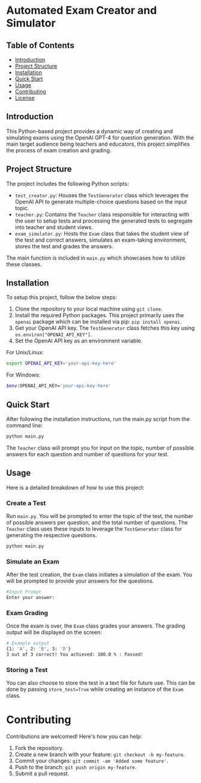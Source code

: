 # Automated Exam Creator and Simulator

## Table of Contents
- [Introduction](#introduction)
- [Project Structure](#project-structure)
- [Installation](#installation)
- [Quick Start](#quick-start)
- [Usage](#usage)
- [Contributing](#contributing)
- [License](#license)

## Introduction
This Python-based project provides a dynamic way of creating and simulating exams using the OpenAI GPT-4 for question generation. With the main target audience being teachers and educators, this project simplifies the process of exam creation and grading. 

## Project Structure
The project includes the following Python scripts:

- `test_creator.py`: Houses the `TestGenerator` class which leverages the OpenAI API to generate multiple-choice questions based on the input topic.
- `teacher.py`: Contains the `Teacher` class responsible for interacting with the user to setup tests and processing the generated tests to segregate into teacher and student views.
- `exam_simulator.py`: Hosts the `Exam` class that takes the student view of the test and correct answers, simulates an exam-taking environment, stores the test and grades the answers.

The main function is included in `main.py` which showcases how to utilize these classes.

## Installation
To setup this project, follow the below steps:

1. Clone the repository to your local machine using `git clone`.
2. Install the required Python packages. This project primarily uses the `openai` package which can be installed via pip: `pip install openai`.
3. Get your OpenAI API key. The `TestGenerator` class fetches this key using `os.environ["OPENAI_API_KEY"]`.
4. Set the OpenAI API key as an environment variable.

For Unix/Linux:
```bash
export OPENAI_API_KEY='your-api-key-here'
```
For Windows:
```bash
$env:OPENAI_API_KEY='your-api-key-here'
```

## Quick Start
After following the installation instructions, run the main.py script from the command line:

```bash
python main.py
```

The `Teacher` class will prompt you for input on the topic, number of possible answers for each question and number of questions for your test.

## Usage 

Here is a detailed breakdown of how to use this project:

### Create a Test

Run `main.py`. You will be prompted to enter the topic of the test, the number of possible answers per question, and the total number of questions. The `Teacher` class uses these inputs to leverage the `TestGenerator` class for generating the respective questions.

```bash
python main.py
```

### Simulate an Exam

After the test creation, the `Exam` class initiates a simulation of the exam. You will be prompted to provide your answers for the questions.

```bash
#Input Prompt
Enter your answer: 
```

### Exam Grading

Once the exam is over, the `Exam` class grades your answers. The grading output will be displayed on the screen:
```bash
# Example output
{1: 'A', 2: 'B', 3: 'D'}
3 out of 3 correct! You achieved: 100.0 % : Passed!
```

### Storing a Test
You can also choose to store the test in a text file for future use. This can be done by passing `store_test=True` while creating an instance of the `Exam` class.


# Contributing
Contributions are welcomed! Here's how you can help:

1. Fork the repository.
2. Create a new branch with your feature: `git checkout -b my-feature`.
3. Commit your changes: `git commit -am 'Added some feature'`.
4. Push to the branch: `git push origin my-feature`.
5. Submit a pull request.